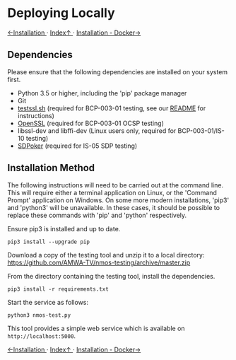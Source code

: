 # Deploying Locally

[←Installation ](1.0._Installation.md) · [ Index↑ ](..) · [Installation - Docker→](1.2._Installation_-_Docker.md)

## Dependencies

Please ensure that the following dependencies are installed on your system first.

- Python 3.5 or higher, including the 'pip' package manager
- Git
- [testssl.sh](https://testssl.sh) (required for BCP-003-01 testing, see our [README](https://github.com/AMWA-TV/nmos-testing/blob/master/testssl/README.md) for instructions)
- [OpenSSL](https://www.openssl.org/) (required for BCP-003-01 OCSP testing)
- libssl-dev and libffi-dev (Linux users only, required for BCP-003-01/IS-10 testing)
- [SDPoker](https://github.com/AMWA-TV/sdpoker) (required for IS-05 SDP testing)

## Installation Method

The following instructions will need to be carried out at the command line. This will require either a terminal application on Linux, or the 'Command Prompt' application on Windows. On some more modern installations, 'pip3' and 'python3' will be unavailable. In these cases, it should be possible to replace these commands with 'pip' and 'python' respectively.

Ensure pip3 is installed and up to date.

```shell
pip3 install --upgrade pip
```

Download a copy of the testing tool and unzip it to a local directory: <https://github.com/AMWA-TV/nmos-testing/archive/master.zip>

From the directory containing the testing tool, install the dependencies.

```shell
pip3 install -r requirements.txt
```

Start the service as follows:

```shell
python3 nmos-test.py
```

This tool provides a simple web service which is available on `http://localhost:5000`.

[←Installation ](1.0._Installation.md) · [ Index↑ ](..) · [Installation - Docker→](1.2._Installation_-_Docker.md)
